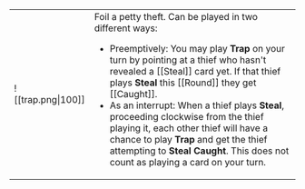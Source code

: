 | | |
|-|-|
|![[trap.png\|100]]|Foil a petty theft. Can be played in two different ways:<ul><li>Preemptively: You may play **Trap** on your turn by pointing at a thief who hasn't revealed a [[Steal]] card yet. If that thief plays **Steal** this [[Round]] they get [[Caught]].</li><li>As an interrupt: When a thief plays **Steal**, proceeding clockwise from the thief playing it, each other thief will have a chance to play **Trap** and get the thief attempting to **Steal** **Caught**. This does not count as playing a card on your turn.</li></ul>|
